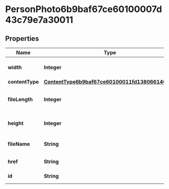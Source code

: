 

# PersonPhoto6b9baf67ce60100007d43c79e7a30011


## Properties

| Name | Type | Description | Notes |
|------------ | ------------- | ------------- | -------------|
|**width** | **Integer** | Width of Cropped Image. |  [optional] |
|**contentType** | [**ContentType6b9baf67ce60100011fd138066140090**](ContentType6b9baf67ce60100011fd138066140090.md) |  |  [optional] |
|**fileLength** | **Integer** | File length of the image attachment. |  [optional] |
|**height** | **Integer** | Height of Cropped Image. |  [optional] |
|**fileName** | **String** | Filename of the image attachment. |  [optional] |
|**href** | **String** | A link to the instance |  [optional] |
|**id** | **String** | Id of the instance |  [optional] |



